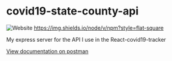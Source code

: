 # covid19-state-county-api
![Website](https://img.shields.io/website?up_message=online&url=https%3A%2F%2Fcovidtxstatsapi.herokuapp.com%2Fcounty%2Fharris%3Fdays%3D1)
https://img.shields.io/node/v/npm?style=flat-square

My express server for the API I use in the React-covid19-tracker 


[View documentation on postman](https://documenter.getpostman.com/view/12774845/TVzSjwyj)
